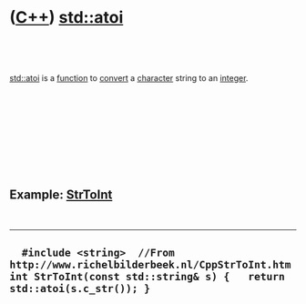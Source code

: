 
 

 

 

 

 

([C++](Cpp.md)) [std::atoi](CppStdAtoi.md)
=========================================

 

 

[std::atoi](CppStdAtoi.md) is a [function](CppFunction.md) to
[convert](CppConvert.md) a [character](CppChar.md) string to an
[integer](CppInt.md).

 

 

 

 

 

Example: [StrToInt](CppStrToInt.md)
------------------------------------

 

  ----------------------------------------------------------------------------------------------------------------------------------------------------
  `  #include <string>  //From http://www.richelbilderbeek.nl/CppStrToInt.htm int StrToInt(const std::string& s) {   return std::atoi(s.c_str()); }`
  ----------------------------------------------------------------------------------------------------------------------------------------------------

 

 

 

 

 

 

